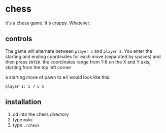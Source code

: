 # chess
It's a chess game. It's crappy. Whatever.

controls
--------
The game will alternate between `player 1` and `player 2`.
You enter the starting and ending coordinates for each move (separated by spaces) and then press `ENTER`. 
the coordinates range from 1-8 on the X and Y axis, starting from the top left corner

a starting move of pawn to e4 would look like this:
```
player 1: 5 7 5 5
```

installation
------------
1. cd into the chess directory
2. type `make`
3. type `./chess`
